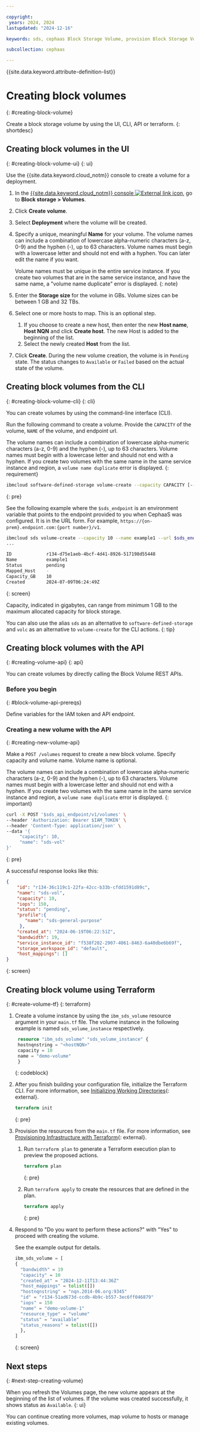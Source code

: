 ```yaml
---

copyright:
 years: 2024, 2024
lastupdated: "2024-12-16"

keywords: sds, cephaas Block Storage Volume, provision Block Storage Volume for cephaas,

subcollection: cephaas

---
```


{{site.data.keyword.attribute-definition-list}}

# Creating block volumes
{: #creating-block-volume}

Create a block storage volume by using the UI, CLI, API or terraform.
{: shortdesc}


## Creating block volumes in the UI
{: #creating-block-volume-ui}
{: ui}

Use the {{site.data.keyword.cloud_notm}} console to create a volume for a deployment.

1. In the [{{site.data.keyword.cloud_notm}} console ![External link icon](../icons/launch-glyph.svg "External link icon")](https://{DomainName}/software-defined-storage), go to **Block storage > Volumes**.
1. Click **Create volume**.
1. Select **Deployment** where the volume will be created.
1. Specify a unique, meaningful **Name** for your volume. The volume names can include a combination of lowercase alpha-numeric characters (a-z, 0-9) and the hyphen (-), up to 63 characters. Volume names must begin with a lowercase letter and should not end with a hyphen. You can later edit the name if you want.

    Volume names must be unique in the entire service instance. If you create two volumes that are in the same service instance, and have the same name, a "volume name duplicate" error is displayed.
    {: note}

1. Enter the **Storage size** for the volume in GBs. Volume sizes can be between 1 GB and 32 TBs.
1. Select one or more hosts to map. This is an optional step.

    1. If you choose to create a new host, then enter the new **Host name**, **Host NQN** and click **Create host**. The new Host is added to the beginning of the list.
    1. Select the newly created **Host** from the list.

1. Click **Create**. During the new volume creation, the volume is in `Pending` state. The status changes to `Available` or `Failed` based on the actual state of the volume.


## Creating block volumes from the CLI
{: #creating-block-volume-cli}
{: cli}

You can create volumes by using the command-line interface (CLI).

Run the following command to create a volume. Provide the `CAPACITY` of the volume, `NAME` of the volume, and endpoint url.

The volume names can include a combination of lowercase alpha-numeric characters (a-z, 0-9) and the hyphen (-), up to 63 characters. Volume names must begin with a lowercase letter and should not end with a hyphen. If you create two volumes with the same name in the same service instance and region, a `volume name duplicate` error is displayed.
{: requirement}

```sh
ibmcloud software-defined-storage volume-create --capacity CAPACITY [--name NAME] [--hostnqnstring HOSTNQNSTRING] --url string
```
{: pre}

See the following example where the `$sds_endpoint` is an environment variable that points to the endpoint provided to you when CephaaS was configured. It is in the URL form. For example, `https://{on-prem}.endpoint.com:{port number}/v1`.


```bash
ibmcloud sds volume-create --capacity 10 --name example1 --url $sds_endpoint
...

ID             r134-d75e1aeb-4bcf-4d41-8926-517198d55448
Name           example1
Status         pending
Mapped_Host    -
Capacity_GB    10
Created        2024-07-09T06:24:49Z

```
{: screen}

Capacity, indicated in gigabytes, can range from minimum 1 GB to the maximum allocated capacity for block storage.

You can also use the alias `sds` as an alternative to `software-defined-storage` and `volc` as an alternative to `volume-create` for the CLI actions.
{: tip}

## Creating block volumes with the API
{: #creating-volume-api}
{: api}

You can create volumes by directly calling the Block Volume REST APIs.



### Before you begin
{: #block-volume-api-prereqs}

Define variables for the IAM token and API endpoint.


### Creating a new volume with the API
{: #creating-new-volume-api}

Make a `POST /volumes` request to create a new block volume. Specify capacity and volume name. Volume name is optional.

The volume names can include a combination of lowercase alpha-numeric characters (a-z, 0-9) and the hyphen (-), up to 63 characters. Volume names must begin with a lowercase letter and should not end with a hyphen. If you create two volumes with the same name in the same service instance and region, a `volume name duplicate` error is displayed.
{: important}


```sh
curl -X POST '$sds_api_endpoint/v1/volumes' \
--header 'Authorization: Bearer $IAM_TOKEN' \
--header 'Content-Type: application/json' \
--data '{
     "capacity": 10,
     "name": "sds-vol"
}'
```
{: pre}

A successful response looks like this:

```json
{
    "id": "r134-36c119c1-22fa-42cc-b33b-cfdd1591d89c",
    "name": "sds-vol",
    "capacity": 10,
    "iops": 150,
    "status": "pending",
    "profile":{
       "name": "sds-general-purpose"
     },
    "created_at": "2024-06-19T06:22:51Z",
    "bandwidth": 19,
    "service_instance_id": "f538f202-2907-4061-8463-6a40dbe6b69f",
    "storage_workspace_id": "default",
    "host_mappings": []
}
```
{: screen}



## Creating block volume using Terraform
{: #create-volume-tf}
{: terraform}


1. Create a volume instance by using the `ibm_sds_volume` resource argument in your `main.tf` file. The volume instance in the following example is named `sds_volume_instance` respectively.

   ```terraform
    resource "ibm_sds_volume" "sds_volume_instance" {
    hostnqnstring = "<hostNQN>"
    capacity = 10
    name = "demo-volume"
    }
   ```
   {: codeblock}


2. After you finish building your configuration file, initialize the Terraform CLI. For more information, see [Initializing Working Directories](https://www.terraform.io/cli/init){: external}.

   ```terraform
   terraform init
   ```
   {: pre}

3. Provision the resources from the `main.tf` file. For more information, see [Provisioning Infrastructure with Terraform](https://www.terraform.io/cli/run){: external}.

   1. Run `terraform plan` to generate a Terraform execution plan to preview the proposed actions.

      ```terraform
      terraform plan
      ```
      {: pre}

   1. Run `terraform apply` to create the resources that are defined in the plan.

      ```terraform
      terraform apply
      ```
      {: pre}

4. Respond to "Do you want to perform these actions?" with "Yes" to proceed with creating the volume.

    See the example output for details.

    ```terraform
    ibm_sds_volume = [
    {
      "bandwidth" = 19
      "capacity" = 10
      "created_at" = "2024-12-11T13:44:36Z"
      "host_mappings" = tolist([])
      "hostnqnstring" = "nqn.2014-06.org:9345"
      "id" = "r134-51ad673d-ccdb-4b9c-b557-3ec6ff046879"
      "iops" = 150
      "name" = "demo-volume-1"
      "resource_type" = "volume"
      "status" = "available"
      "status_reasons" = tolist([])
      },
    ]
    ```
    {: screen}





## Next steps
{: #next-step-creating-volume}

When you refresh the Volumes page, the new volume appears at the beginning of the list of volumes. If the volume was created successfully, it shows status as `Available`.
{: ui}

You can continue creating more volumes, map volume to hosts or manage existing volumes.
